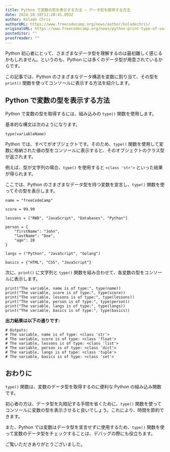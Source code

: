 ```yaml
---
title: Python で変数の型を表示する方法 – データ型を取得する方法
date: 2024-10-18T11:20:41.093Z
author: Kolade Chris
authorURL: https://www.freecodecamp.org/news/author/koladechris/
originalURL: https://www.freecodecamp.org/news/python-print-type-of-variable-how-to-get-var-type/
posteditor: ""
proofreader: ""
---
```


Python 初心者にとって、さまざまなデータ型を理解するのは最初難しく感じるかもしれません。というのも、Python には多くのデータ型が用意されているからです。

<!-- more -->

この記事では、Python のさまざまなデータ構造を変数に割り当て、その型を `print()` 関数を使ってコンソールに表示する方法を紹介します。

## Python で変数の型を表示する方法

Python で変数の型を取得するには、組み込みの `type()` 関数を使用します。

基本的な構文は次のようになります。

```
type(variableName)
```

Python では、すべてがオブジェクトです。そのため、`type()` 関数を使用して変数に格納された値の型をコンソールに表示すると、そのオブジェクトのクラス型が返されます。

例えば、型が文字列の場合、`type()` を使用すると `<class 'str'>` といった結果が得られます。

ここでは、Python のさまざまなデータ型を持つ変数を宣言し、`type()` 関数を使ってその型を表示します。

```
name = "freeCodeCamp"

score = 99.99

lessons = ["RWD", "JavaScript", "Databases", "Python"]

person = {
    "firstName": "John",
    "lastName": "Doe",
    "age": 28
}

langs = ("Python", "JavaScript", "Golang")

basics = {"HTML", "CSS", "JavaScript"}
```

次に、`print()` に文字列と `type()` 関数を組み合わせて、各変数の型をコンソールに表示します。

```
print("The variable, name is of type:", type(name))
print("The variable, score is of type:", type(score))
print("The variable, lessons is of type:", type(lessons))
print("The variable, person is of type:", type(person))
print("The variable, langs is of type:", type(langs))
print("The variable, basics is of type:", type(basics))
```

**出力結果は以下の通りです:**

```
# Outputs:
# The variable, name is of type: <class 'str'>
# The variable, score is of type: <class 'float'>  
# The variable, lessons is of type: <class 'list'>
# The variable, person is of type: <class 'dict'> 
# The variable, langs is of type: <class 'tuple'> 
# The variable, basics is of type: <class 'set'>
```

## おわりに

`type()` 関数は、変数のデータ型を取得するのに便利な Python の組み込み関数です。

初心者の方は、データ型を丸暗記する手間を省くために、`type()` 関数を使ってコンソールに変数の型を表示させると良いでしょう。これにより、時間を節約できます。

また、Python では変数はデータ型を宣言せずに使用するため、`type()` 関数を使って変数のデータ型をチェックすることは、デバッグの際にも役立ちます。

ご覧いただきありがとうございました。

